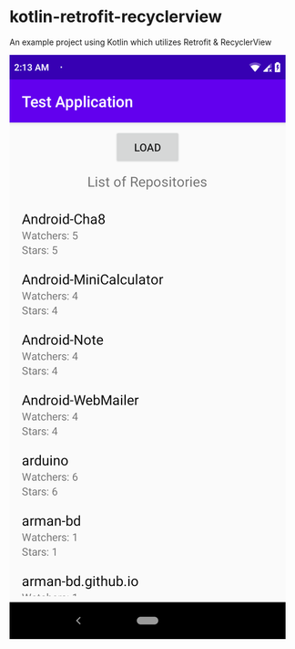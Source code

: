 # kotlin-retrofit-recyclerview
An example project using Kotlin which utilizes Retrofit &amp; RecyclerView



![Screenshot](screenshot.png)